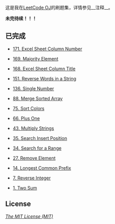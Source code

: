 这是我在[LeetCode OJ](https://oj.leetcode.com/ "LeetCode OJ")的刷题集，详情参见__注释__。

__未完待续！！！__

## 已完成

 - [171. Excel Sheet Column Number](https://oj.leetcode.com/problems/excel-sheet-column-number/ "171. Excel Sheet Column Number")

 - [169. Majority Element](https://oj.leetcode.com/problems/majority-element/ "169. Majority Element")

 - [168. Excel Sheet Column Title](https://oj.leetcode.com/problems/excel-sheet-column-title/ "168. Excel Sheet Column Title")

 - [151. Reverse Words in a String](https://oj.leetcode.com/submissions/detail/10373404/ "151. Reverse Words in a String")

 - [136. Single Number](https://oj.leetcode.com/problems/single-number/ "136. Single Number")

 - [88. Merge Sorted Array](https://oj.leetcode.com/problems/merge-sorted-array/ "88. Merge Sorted Array")

 - [75. Sort Colors](https://oj.leetcode.com/problems/sort-colors/ "75. Sort Colors")

 - [66. Plus One](https://oj.leetcode.com/problems/plus-one/ "66. Plus One")

 - [43. Multiply Strings](https://oj.leetcode.com/problems/multiply-strings/ "43. Multiply Strings")

 - [35. Search Insert Position](https://oj.leetcode.com/problems/search-insert-position/ "35. Search Insert Position")

 - [34. Search for a Range](https://oj.leetcode.com/problems/search-for-a-range/ "34. Search for a Range")

 - [27. Remove Element](https://oj.leetcode.com/problems/remove-element/ "27. Remove Element")

 - [14. Longest Common Prefix](https://oj.leetcode.com/problems/longest-common-prefix/ "14. Longest Common Prefix")

 - [7. Reverse Integer](https://oj.leetcode.com/problems/reverse-integer/ "7. Reverse Integer")

 - [1. Two Sum](https://oj.leetcode.com/problems/two-sum/ "1. Two Sum")

## License

_[The MIT License (MIT)](http://opensource.org/licenses/MIT "The MIT License (MIT)")_
